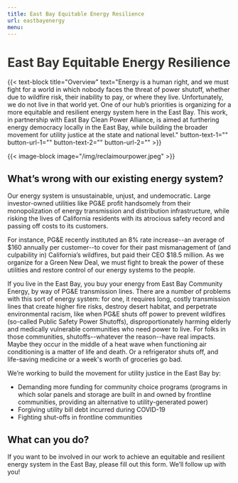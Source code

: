 ```yaml
---
title: East Bay Equitable Energy Resilience
url: eastbayenergy
menu: 
---
```


<div class="col col-12">
  <h1 style="color: #33342e" >East Bay Equitable Energy Resilience</h1>
</div> 

{{< text-block title="Overview" text="Energy is a human right, and we must fight for a world in which nobody faces the threat of power shutoff, whether due to wildfire risk, their inability to pay, or where they live. Unfortunately, we do not live in that world yet. One of our hub’s priorities is organizing for a more equitable and resilient energy system here in the East Bay. This work, in partnership with East Bay Clean Power Alliance, is aimed at furthering energy democracy locally in the East Bay, while building the broader movement for utility justice at the state and national level." button-text-1="" button-url-1="" button-text-2="" button-url-2="" >}}

{{< image-block image="/img/reclaimourpower.jpeg" >}}

<div class="col col-12 col-lg-8 offset-lg-2">  
  <h2>What’s wrong with our existing energy system?</h2>
  <p>
    Our energy system is unsustainable, unjust, and undemocratic. Large investor-owned utilities like PG&E profit handsomely from their monopolization of energy transmission and distribution infrastructure, while risking the lives of California residents with its atrocious safety record and passing off costs to its customers.
  </p>
  <p>
    For instance, PG&E recently instituted an 8% rate increase--an average of $160 annually per customer--to cover for their past mismanagement of (and culpability in) California’s wildfires, but paid their CEO $18.5 million. As we organize for a Green New Deal, we must fight to break the power of these utilities and restore control of our energy systems to the people.
  </p>
  <p>
    If you live in the East Bay, you buy your energy from East Bay Community Energy, by way of PG&E transmission lines. There are a number of problems with this sort of energy system: for one, it requires long, costly transmission lines that create higher fire risks, destroy desert habitat, and perpetrate environmental racism, like when PG&E shuts off power to prevent wildfires (so-called Public Safety Power Shutoffs), disproportionately harming elderly and medically vulnerable communities who need power to live. For folks in those communities, shutoffs--whatever the reason--have real impacts. Maybe they occur in the middle of a heat wave when functioning air conditioning is a matter of life and death. Or a refrigerator shuts off, and life-saving medicine or a week's worth of groceries go bad.
  </p>
  <p>
    We’re working to build the movement for utility justice in the East Bay by:
    <ul>
      <li>Demanding more funding for community choice programs (programs in which solar panels and storage are built in and owned by frontline communities, providing an alternative to utility-generated power)</li>
      <li>Forgiving utility bill debt incurred during COVID-19</li>
      <li>Fighting shut-offs in frontline communities</li>
    </ul>
  </p>
  <h2>What can you do?</h2>
  <p>
    If you want to be involved in our work to achieve an equitable and resilient energy system in the East Bay, please fill out this form. We’ll follow up with you!
  </p>
</div> 
